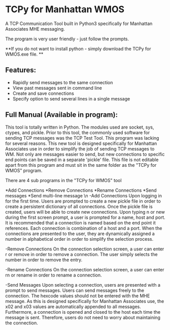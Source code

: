 # TCPy for Manhattan WMOS
A TCP Communication Tool built in Python3 specifically for Manhattan Associates MHE messaging.

The program is very user friendly - just follow the prompts.

**If you do not want to install python - simply download the TCPy for WMOS.exe file. **

## Features:
- Rapidly send messages to the same connection
- View past messages sent in command line
- Create and save connections
- Specify option to send several lines in a single message

## Full Manual (Available in program):
This tool is totally written in Python. The modules used are socket, sys, ctypes, and pickle. Prior to this tool, the commonly used software for sending TCP messages was the TCP Test Tool. This program was lacking for several reasons. This new tool is designed specifically for Manhattan Associates use in order to simplify the job of sending TCP messages to WM. Not only are messages easier to send, but new connections to specific end points can be saved in a separate 'pickle' file. This file is not editable apart from this program and must sit in the same folder as the "TCPy for WMOS" program.

There are 4 sub programs in the "TCPy for WMOS" tool
    
   *Add Connections
   *Remove Connections
   *Rename Connections
   *Send messages
   *Send multi-line message
   \n
-Add Connections 
Upon logging in for the first time. Users are prompted to create a new pickle file in order to create a persistent dictionary of all connections. Once the pickle file is created, users will be able to create new connections. Upon typing n or new during the first screen prompt, a user is prompted for a name, host and port. It is recommended that a connection is named based on the end point it references. Each connection is combination of a host and a port. When the connections are presented to the user, they are dynamically assigned a number in alphabetical order in order to simplify the selection process.


-Remove Connections
On the connection selection screen, a user can enter r or remove in order to remove a connection. The user simply selects the number in order to remove the entry.

-Rename Connections
On the connection selection screen, a user can enter rn or rename in order to rename a connection.

-Send Messages
Upon selecting a connection, users are presented with a prompt to send messages. Users can send messages freely to the connection. The hexcode values should not be entered with the MHE message. As this is designed specifically for Manhattan Associates use, the x02 and x03 values are automatically appended to all messages. Furthermore, a connection is opened and closed to the host each time the message is sent. Therefore, users do not need to worry about maintaining the connection.
